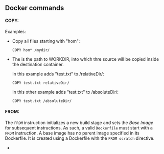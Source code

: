 ## Docker commands

#### COPY:

Examples:

- Copy all files starting with "hom":

  ```
  COPY hom* /mydir/
  ```

- The <dest> is the path to WORKDIR, into which thre source will be copied inside the destination container.

  In this example adds "test.txt" to <WORKDIR>/relativeDir/:

  ```
  COPY test.txt relativeDir/
  ```

  In this other example adds "test.txt" to /absoluteDir/:

  ```
  COPY test.txt /absoluteDir/
  ```


#### FROM:

The `FROM` instruction initializes a new build stage and sets the *Base Image* for subsequent instructions. As such, a valid `Dockerfile` must start with a `FROM` instruction.
A base image has no parent image specified in its Dockerfile. It is created using a Dockerfile with the `FROM scratch` directive.



- 



